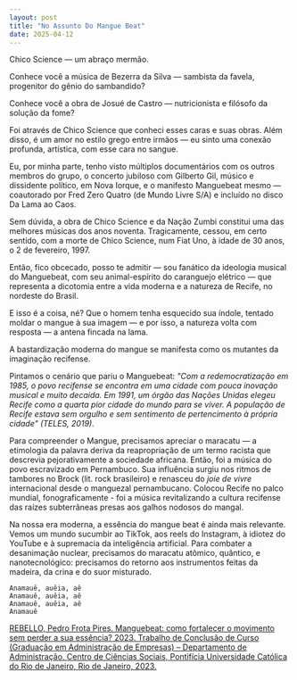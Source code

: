 ```yaml
---
layout: post
title: "No Assunto Do Mangue Beat"
date: 2025-04-12
---
```


Chico Science — um abraço mermão.

Conhece você a música de Bezerra da Silva — sambista da favela, progenitor do gênio do sambandido?

Conhece você a obra de Josué de Castro — nutricionista e filósofo da solução da fome?

Foi através de Chico Science que conheci esses caras e suas obras.
Além disso, é um amor no estilo grego entre irmãos — eu sinto uma conexão profunda, artística, com esse cara no sangue.

Eu, por minha parte, tenho visto múltiplos documentários com os outros membros do grupo, o concerto jubiloso com Gilberto Gil, músico e dissidente político, em Nova Iorque, e o manifesto Manguebeat mesmo — coautorado por Fred Zero Quatro (de Mundo Livre S/A) e incluído no disco Da Lama ao Caos.

Sem dúvida, a obra de Chico Science e da Nação Zumbi constitui uma das melhores músicas dos anos noventa. Tragicamente, cessou, em certo sentido, com a morte de Chico Science, num Fiat Uno, à idade de 30 anos, o 2 de fevereiro, 1997.

Então, fico obcecado, posso te admitir — sou fanático da ideologia musical do Manguebeat, com seu animal-espírito do caranguejo elétrico — que representa a dicotomia entre a vida moderna e a natureza de Recife, no nordeste do Brasil.

E isso é a coisa, né? Que o homem tenha esquecido sua índole, tentado moldar o mangue à sua imagem — e por isso, a natureza volta com resposta — a antena fincada na lama.

A bastardização moderna do mangue se manifesta como os mutantes da imaginação recifense.

Pintamos o cenário que pariu o Manguebeat: *"Com a redemocratização em 1985, o povo recifense se encontra em uma cidade com pouca inovação musical e muito decaída. Em 1991, um órgão das Nações Unidas elegeu Recife como a quarta pior cidade do mundo para se viver. A população de Recife estava sem orgulho e sem sentimento de pertencimento à própria cidade" (TELES, 2019).*

Para compreender o Mangue, precisamos apreciar o maracatu — a etimologia da palavra deriva da reapropriação de um termo racista que descrevia pejorativamente a sociedade africana. Então, foi a música do povo escravizado em Pernambuco.
Sua influência surgiu nos ritmos de tambores no Brock (lit. rock brasileiro) e renasceu do *joie de vivre* internacional desde o manguezal pernambucano.
Colocou Recife no palco mundial, fonograficamente - foi a música revitalizando a cultura recifense das raízes subterrâneas presas aos galhos nodosos do mangal. 

Na nossa era moderna, a essência do mangue beat é ainda mais relevante. Vemos um mundo sucumbir ao TikTok, aos reels do Instagram, à idiotez do YouTube e à supremacia da inteligência artificial. Para combater a desanimação nuclear, precisamos do maracatu atômico, quântico, e nanotecnológico: precisamos do retorno aos instrumentos feitas da madeira, da crina e do suor misturado. 

```
Anamauê, auêia, aê
Anamauê, auêia, aê
Anamauê, auêia, aê
Anamauê
```


[REBELLO, Pedro Frota Pires. Manguebeat: como fortalecer o movimento sem perder a sua essência? 2023. Trabalho de Conclusão de Curso (Graduação em Administração de Empresas) – Departamento de Administração, Centro de Ciências Sociais, Pontifícia Universidade Católica do Rio de Janeiro, Rio de Janeiro, 2023.](https://www.maxwell.vrac.puc-rio.br/63354/63354.PDF)


